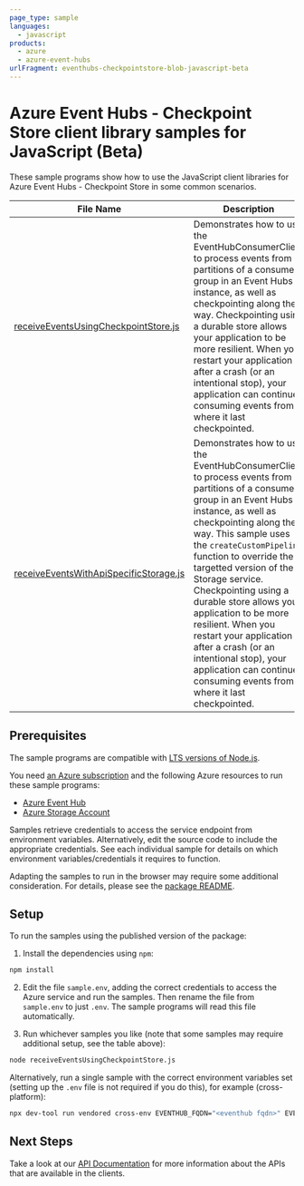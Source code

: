 ```yaml
---
page_type: sample
languages:
  - javascript
products:
  - azure
  - azure-event-hubs
urlFragment: eventhubs-checkpointstore-blob-javascript-beta
---
```


# Azure Event Hubs - Checkpoint Store client library samples for JavaScript (Beta)

These sample programs show how to use the JavaScript client libraries for Azure Event Hubs - Checkpoint Store in some common scenarios.

| **File Name**                                                                 | **Description**                                                                                                                                                                                                                                                                                                                                                                                                                                                                                                                            |
| ----------------------------------------------------------------------------- | ------------------------------------------------------------------------------------------------------------------------------------------------------------------------------------------------------------------------------------------------------------------------------------------------------------------------------------------------------------------------------------------------------------------------------------------------------------------------------------------------------------------------------------------ |
| [receiveEventsUsingCheckpointStore.js][receiveeventsusingcheckpointstore]     | Demonstrates how to use the EventHubConsumerClient to process events from all partitions of a consumer group in an Event Hubs instance, as well as checkpointing along the way. Checkpointing using a durable store allows your application to be more resilient. When you restart your application after a crash (or an intentional stop), your application can continue consuming events from where it last checkpointed.                                                                                                                |
| [receiveEventsWithApiSpecificStorage.js][receiveeventswithapispecificstorage] | Demonstrates how to use the EventHubConsumerClient to process events from all partitions of a consumer group in an Event Hubs instance, as well as checkpointing along the way. This sample uses the `createCustomPipeline` function to override the targetted version of the Storage service. Checkpointing using a durable store allows your application to be more resilient. When you restart your application after a crash (or an intentional stop), your application can continue consuming events from where it last checkpointed. |

## Prerequisites

The sample programs are compatible with [LTS versions of Node.js](https://github.com/nodejs/release#release-schedule).

You need [an Azure subscription][freesub] and the following Azure resources to run these sample programs:

- [Azure Event Hub][createinstance_azureeventhub]
- [Azure Storage Account][createinstance_azurestorageaccount]

Samples retrieve credentials to access the service endpoint from environment variables. Alternatively, edit the source code to include the appropriate credentials. See each individual sample for details on which environment variables/credentials it requires to function.

Adapting the samples to run in the browser may require some additional consideration. For details, please see the [package README][package].

## Setup

To run the samples using the published version of the package:

1. Install the dependencies using `npm`:

```bash
npm install
```

2. Edit the file `sample.env`, adding the correct credentials to access the Azure service and run the samples. Then rename the file from `sample.env` to just `.env`. The sample programs will read this file automatically.

3. Run whichever samples you like (note that some samples may require additional setup, see the table above):

```bash
node receiveEventsUsingCheckpointStore.js
```

Alternatively, run a single sample with the correct environment variables set (setting up the `.env` file is not required if you do this), for example (cross-platform):

```bash
npx dev-tool run vendored cross-env EVENTHUB_FQDN="<eventhub fqdn>" EVENTHUB_NAME="<eventhub name>" EVENTHUB_CONSUMER_GROUP="<eventhub consumer group>" STORAGE_ENDPOINT="<storage endpoint>" node receiveEventsUsingCheckpointStore.js
```

## Next Steps

Take a look at our [API Documentation][apiref] for more information about the APIs that are available in the clients.

[receiveeventsusingcheckpointstore]: https://github.com/Azure/azure-sdk-for-js/blob/main/sdk/eventhub/eventhubs-checkpointstore-blob/samples/v1-beta/javascript/receiveEventsUsingCheckpointStore.js
[receiveeventswithapispecificstorage]: https://github.com/Azure/azure-sdk-for-js/blob/main/sdk/eventhub/eventhubs-checkpointstore-blob/samples/v1-beta/javascript/receiveEventsWithApiSpecificStorage.js
[apiref]: https://docs.microsoft.com/javascript/api/@azure/eventhubs-checkpointstore-blob
[freesub]: https://azure.microsoft.com/free/
[createinstance_azureeventhub]: https://docs.microsoft.com/azure/event-hubs/event-hubs-create
[createinstance_azurestorageaccount]: https://docs.microsoft.com/azure/storage/common/storage-account-overview
[package]: https://github.com/Azure/azure-sdk-for-js/tree/main/sdk/eventhub/eventhubs-checkpointstore-blob/README.md
